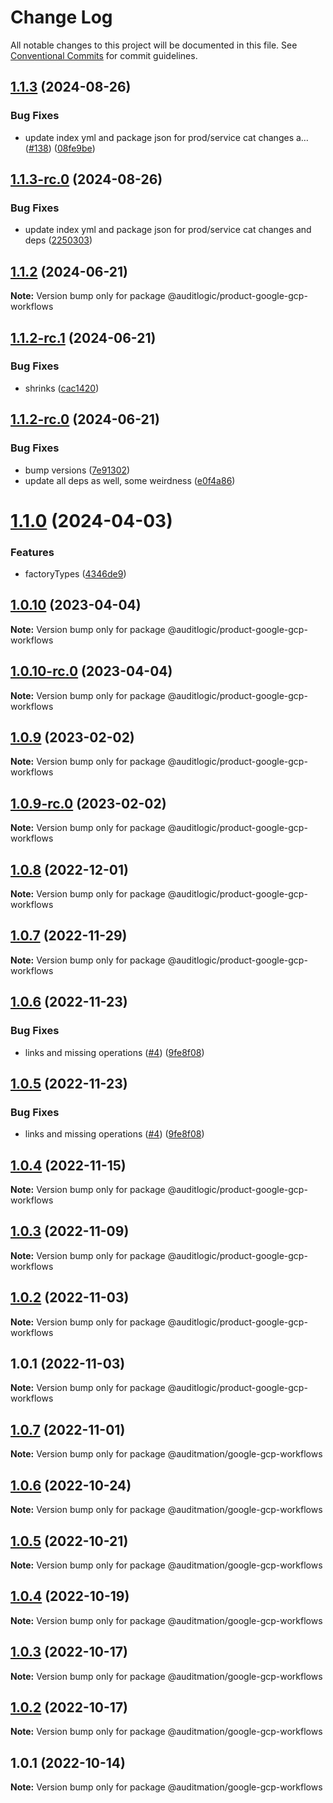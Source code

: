 # Change Log

All notable changes to this project will be documented in this file.
See [Conventional Commits](https://conventionalcommits.org) for commit guidelines.

## [1.1.3](https://github.com/auditlogic/product/compare/@auditlogic/product-google-gcp-workflows@1.1.2...@auditlogic/product-google-gcp-workflows@1.1.3) (2024-08-26)


### Bug Fixes

* update index yml and package json for prod/service cat changes a… ([#138](https://github.com/auditlogic/product/issues/138)) ([08fe9be](https://github.com/auditlogic/product/commit/08fe9beb1c8457462a19bc69caa02e6212d97e1a))





## [1.1.3-rc.0](https://github.com/auditlogic/product/compare/@auditlogic/product-google-gcp-workflows@1.1.2...@auditlogic/product-google-gcp-workflows@1.1.3-rc.0) (2024-08-26)


### Bug Fixes

* update index yml and package json for prod/service cat changes and deps ([2250303](https://github.com/auditlogic/product/commit/225030363a363608240135b7ebed386b28f01e4b))





## [1.1.2](https://github.com/auditlogic/product/compare/@auditlogic/product-google-gcp-workflows@1.1.2-rc.1...@auditlogic/product-google-gcp-workflows@1.1.2) (2024-06-21)

**Note:** Version bump only for package @auditlogic/product-google-gcp-workflows





## [1.1.2-rc.1](https://github.com/auditlogic/product/compare/@auditlogic/product-google-gcp-workflows@1.1.2-rc.0...@auditlogic/product-google-gcp-workflows@1.1.2-rc.1) (2024-06-21)


### Bug Fixes

* shrinks ([cac1420](https://github.com/auditlogic/product/commit/cac14200fefcd8183ab69fe89a47bd3f70f563e9))





## [1.1.2-rc.0](https://github.com/auditlogic/product/compare/@auditlogic/product-google-gcp-workflows@1.1.0...@auditlogic/product-google-gcp-workflows@1.1.2-rc.0) (2024-06-21)


### Bug Fixes

* bump versions ([7e91302](https://github.com/auditlogic/product/commit/7e913023b8b312150ed7762c32fbbe616be71de5))
* update all deps as well, some weirdness ([e0f4a86](https://github.com/auditlogic/product/commit/e0f4a864714e2d3de6bbf3da014d5312fe53be2f))





# [1.1.0](https://github.com/auditlogic/product/compare/@auditlogic/product-google-gcp-workflows@1.0.10...@auditlogic/product-google-gcp-workflows@1.1.0) (2024-04-03)


### Features

* factoryTypes ([4346de9](https://github.com/auditlogic/product/commit/4346de92693aee892fccf725338ffc7b80ab182b))





## [1.0.10](https://github.com/auditlogic/product/compare/@auditlogic/product-google-gcp-workflows@1.0.9...@auditlogic/product-google-gcp-workflows@1.0.10) (2023-04-04)

**Note:** Version bump only for package @auditlogic/product-google-gcp-workflows





## [1.0.10-rc.0](https://github.com/auditlogic/product/compare/@auditlogic/product-google-gcp-workflows@1.0.9...@auditlogic/product-google-gcp-workflows@1.0.10-rc.0) (2023-04-04)

**Note:** Version bump only for package @auditlogic/product-google-gcp-workflows





## [1.0.9](https://github.com/auditlogic/product/compare/@auditlogic/product-google-gcp-workflows@1.0.8...@auditlogic/product-google-gcp-workflows@1.0.9) (2023-02-02)

**Note:** Version bump only for package @auditlogic/product-google-gcp-workflows





## [1.0.9-rc.0](https://github.com/auditlogic/product/compare/@auditlogic/product-google-gcp-workflows@1.0.8...@auditlogic/product-google-gcp-workflows@1.0.9-rc.0) (2023-02-02)

**Note:** Version bump only for package @auditlogic/product-google-gcp-workflows





## [1.0.8](https://github.com/auditlogic/product/compare/@auditlogic/product-google-gcp-workflows@1.0.7...@auditlogic/product-google-gcp-workflows@1.0.8) (2022-12-01)

**Note:** Version bump only for package @auditlogic/product-google-gcp-workflows





## [1.0.7](https://github.com/auditlogic/product/compare/@auditlogic/product-google-gcp-workflows@1.0.6...@auditlogic/product-google-gcp-workflows@1.0.7) (2022-11-29)

**Note:** Version bump only for package @auditlogic/product-google-gcp-workflows





## [1.0.6](https://github.com/auditlogic/product/compare/@auditlogic/product-google-gcp-workflows@1.0.4...@auditlogic/product-google-gcp-workflows@1.0.6) (2022-11-23)


### Bug Fixes

* links and missing operations ([#4](https://github.com/auditlogic/product/issues/4)) ([9fe8f08](https://github.com/auditlogic/product/commit/9fe8f08fe7c57fdb79f991ac35bd6ac2e7dcad38))





## [1.0.5](https://github.com/auditlogic/product/compare/@auditlogic/product-google-gcp-workflows@1.0.4...@auditlogic/product-google-gcp-workflows@1.0.5) (2022-11-23)


### Bug Fixes

* links and missing operations ([#4](https://github.com/auditlogic/product/issues/4)) ([9fe8f08](https://github.com/auditlogic/product/commit/9fe8f08fe7c57fdb79f991ac35bd6ac2e7dcad38))





## [1.0.4](https://github.com/auditlogic/product/compare/@auditlogic/product-google-gcp-workflows@1.0.3...@auditlogic/product-google-gcp-workflows@1.0.4) (2022-11-15)

**Note:** Version bump only for package @auditlogic/product-google-gcp-workflows





## [1.0.3](https://github.com/auditlogic/product/compare/@auditlogic/product-google-gcp-workflows@1.0.2...@auditlogic/product-google-gcp-workflows@1.0.3) (2022-11-09)

**Note:** Version bump only for package @auditlogic/product-google-gcp-workflows





## [1.0.2](https://github.com/auditlogic/product/compare/@auditlogic/product-google-gcp-workflows@1.0.1...@auditlogic/product-google-gcp-workflows@1.0.2) (2022-11-03)

**Note:** Version bump only for package @auditlogic/product-google-gcp-workflows





## 1.0.1 (2022-11-03)

**Note:** Version bump only for package @auditlogic/product-google-gcp-workflows





## [1.0.7](https://github.com/auditmation/store-content/compare/@auditmation/google-gcp-workflows@1.0.6...@auditmation/google-gcp-workflows@1.0.7) (2022-11-01)

**Note:** Version bump only for package @auditmation/google-gcp-workflows





## [1.0.6](https://github.com/auditmation/store-content/compare/@auditmation/google-gcp-workflows@1.0.5...@auditmation/google-gcp-workflows@1.0.6) (2022-10-24)

**Note:** Version bump only for package @auditmation/google-gcp-workflows





## [1.0.5](https://github.com/auditmation/store-content/compare/@auditmation/google-gcp-workflows@1.0.4...@auditmation/google-gcp-workflows@1.0.5) (2022-10-21)

**Note:** Version bump only for package @auditmation/google-gcp-workflows





## [1.0.4](https://github.com/auditmation/store-content/compare/@auditmation/google-gcp-workflows@1.0.3...@auditmation/google-gcp-workflows@1.0.4) (2022-10-19)

**Note:** Version bump only for package @auditmation/google-gcp-workflows





## [1.0.3](https://github.com/auditmation/store-content/compare/@auditmation/google-gcp-workflows@1.0.2...@auditmation/google-gcp-workflows@1.0.3) (2022-10-17)

**Note:** Version bump only for package @auditmation/google-gcp-workflows





## [1.0.2](https://github.com/auditmation/store-content/compare/@auditmation/google-gcp-workflows@1.0.1...@auditmation/google-gcp-workflows@1.0.2) (2022-10-17)

**Note:** Version bump only for package @auditmation/google-gcp-workflows





## 1.0.1 (2022-10-14)

**Note:** Version bump only for package @auditmation/google-gcp-workflows
